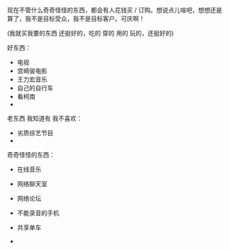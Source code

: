 
现在不管什么奇奇怪怪的东西，都会有人花钱买 / 订购。想说点儿啥吧，想想还是算了，我不是目标受众，我不是目标客户。可庆啊！

(我就买我要的东西 还挺好的，吃的 穿的 用的 玩的，还挺好的)


好东西：
- 电视
- 宫崎骏电影
- 王力宏音乐
- 自己的自行车
- 看柯南
-

老东西 我知道有 我不喜欢：
- 劣质综艺节目
-

奇奇怪怪的东西：
- 在线音乐
- 网络聊天室
- 网络论坛
- 不能录音的手机
- 共享单车

-
